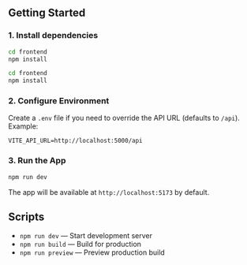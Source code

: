 ## Getting Started

### 1. Install dependencies

```bash
cd frontend
npm install
```

```bash
cd frontend
npm install
```

### 2. Configure Environment

Create a `.env` file if you need to override the API URL (defaults to `/api`). Example:

```
VITE_API_URL=http://localhost:5000/api
```

### 3. Run the App

```bash
npm run dev
```

The app will be available at `http://localhost:5173` by default.

## Scripts

- `npm run dev` — Start development server
- `npm run build` — Build for production
- `npm run preview` — Preview production build
